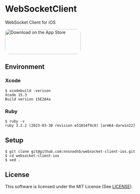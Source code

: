 # WebSocketClient

WebSocket Client for iOS

<a href="https://apps.apple.com/us/app/simple-websocket-client/id6448638174?itsct=apps_box_badge&amp;itscg=30200" style="display: inline-block; overflow: hidden; border-radius: 13px; width: 250px; height: 83px;"><img src="https://tools.applemediaservices.com/api/badges/download-on-the-app-store/black/en-us?size=250x83&amp;releaseDate=1683331200" alt="Download on the App Store" style="border-radius: 13px; width: 250px; height: 83px;"></a>

## Environment

### Xcode

```command
$ xcodebuild -verison
Xcode 15.3
Build version 15E204a
```

### Ruby

```command
$ ruby -v
ruby 3.2.2 (2023-03-30 revision e51014f9c0) [arm64-darwin22]
```

## Setup

```command
$ git clone git@github.com:nnsnodnb/websocket-client-ios.git
$ cd websocket-client-ios
$ xed .
```

## License

This software is licensed under the MIT License (See [LICENSE](LICENSE)).
